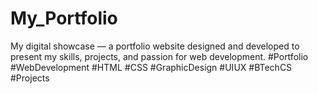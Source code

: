 # My_Portfolio
 My digital showcase — a portfolio website designed and developed to present my skills, projects, and passion for web development. #Portfolio #WebDevelopment #HTML #CSS  #GraphicDesign #UIUX  #BTechCS #Projects
